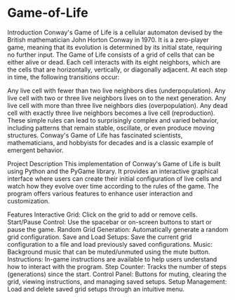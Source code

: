 # Game-of-Life

Introduction
Conway's Game of Life is a cellular automaton devised by the British mathematician John Horton Conway in 1970. It is a zero-player game, meaning that its evolution is determined by its initial state, requiring no further input. The Game of Life consists of a grid of cells that can be either alive or dead. Each cell interacts with its eight neighbors, which are the cells that are horizontally, vertically, or diagonally adjacent. At each step in time, the following transitions occur:

Any live cell with fewer than two live neighbors dies (underpopulation).
Any live cell with two or three live neighbors lives on to the next generation.
Any live cell with more than three live neighbors dies (overpopulation).
Any dead cell with exactly three live neighbors becomes a live cell (reproduction).
These simple rules can lead to surprisingly complex and varied behavior, including patterns that remain stable, oscillate, or even produce moving structures. Conway's Game of Life has fascinated scientists, mathematicians, and hobbyists for decades and is a classic example of emergent behavior.

Project Description
This implementation of Conway's Game of Life is built using Python and the PyGame library. It provides an interactive graphical interface where users can create their initial configuration of live cells and watch how they evolve over time according to the rules of the game. The program offers various features to enhance user interaction and customization.

Features
Interactive Grid: Click on the grid to add or remove cells.
Start/Pause Control: Use the spacebar or on-screen buttons to start or pause the game.
Random Grid Generation: Automatically generate a random grid configuration.
Save and Load Setups: Save the current grid configuration to a file and load previously saved configurations.
Music: Background music that can be muted/unmuted using the mute button.
Instructions: In-game instructions are available to help users understand how to interact with the program.
Step Counter: Tracks the number of steps (generations) since the start.
Control Panel: Buttons for muting, clearing the grid, viewing instructions, and managing saved setups.
Setup Management: Load and delete saved grid setups through an intuitive menu.
